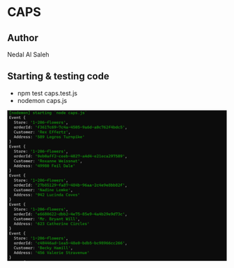 # CAPS

## Author

Nedal Al Saleh

## Starting & testing code

* npm test caps.test.js
* nodemon caps.js

![output](event.PNG)